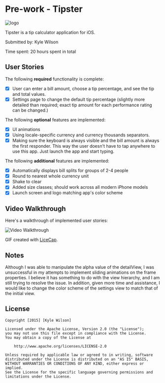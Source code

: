 # Pre-work - Tipster

<img src='http://i.imgur.com/EWypJfG.png' title='logo' width='' alt='logo'/>

Tipster is a tip calculator application for iOS.

Submitted by: Kyle Wilson

Time spent: 20 hours spent in total

## User Stories

The following **required** functionality is complete:

* [x] User can enter a bill amount, choose a tip percentage, and see the tip and total values.
* [x] Settings page to change the default tip percentage (slightly more detailed than required; exact tip amount for each performance rating can be changed.)

The following **optional** features are implemented:
* [x] UI animations
* [x] Using locale-specific currency and currency thousands separators.
* [x] Making sure the keyboard is always visible and the bill amount is always the first responder. This way the user doesn't have to tap anywhere to use this app. Just launch the app and start typing.

The following **additional** features are implemented:

- [x] Automatically displays bill splits for groups of 2-4 people
- [x] Round to nearest whole currency unit
- [x] Shake to clear
- [x] Added size classes; should work across all modern iPhone models
- [x] Launch screen and logo matching app's color scheme

## Video Walkthrough

Here's a walkthrough of implemented user stories:

<img src='http://i.imgur.com/SL7FUwH.gif' title='Video Walkthrough' width='' alt='Video Walkthrough'/>

GIF created with [LiceCap](http://www.cockos.com/licecap/).

## Notes

Although I was able to manipulate the alpha value of the detailView, I was unsuccessful in my attempts to implement sliding animations on the frame properties. I believe it has something to do with the view hierarchy, and I am still trying to resolve the issue. In addition, given more time and assistance, I would like to change the color scheme of the settings view to match that of the initial view.

## License

    Copyright [2015] [Kyle Wilson]

    Licensed under the Apache License, Version 2.0 (the "License");
    you may not use this file except in compliance with the License.
    You may obtain a copy of the License at

        http://www.apache.org/licenses/LICENSE-2.0

    Unless required by applicable law or agreed to in writing, software
    distributed under the License is distributed on an "AS IS" BASIS,
    WITHOUT WARRANTIES OR CONDITIONS OF ANY KIND, either express or implied.
    See the License for the specific language governing permissions and
    limitations under the License.

